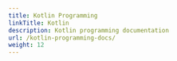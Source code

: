 ```yaml
---
title: Kotlin Programming
linkTitle: Kotlin
description: Kotlin programming documentation
url: /kotlin-programming-docs/
weight: 12
---
```

